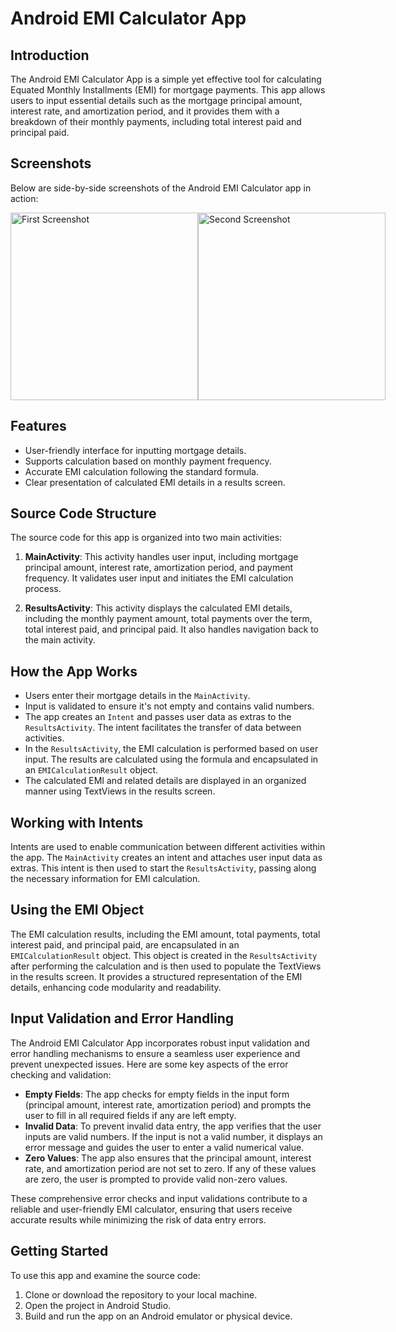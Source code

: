 # Android EMI Calculator App

## Introduction

The Android EMI Calculator App is a simple yet effective tool for calculating Equated Monthly Installments (EMI) for mortgage payments. This app allows users to input essential details such as the mortgage principal amount, interest rate, and amortization period, and it provides them with a breakdown of their monthly payments, including total interest paid and principal paid.

## Screenshots

Below are side-by-side screenshots of the Android EMI Calculator app in action:

<div style="display: flex; justify-content: space-between;">
  <img src="https://github.com/ahmaad-ansari/SOFE4640U-Assignment-1/assets/88805493/5a535c00-c292-4a2b-b5f7-5afaccb8a804" alt="First Screenshot" width="300">
  <img src="https://github.com/ahmaad-ansari/SOFE4640U-Assignment-1/assets/88805493/7b6c1deb-e6c5-42c5-92d4-040e4c48ee76" alt="Second Screenshot" width="300">
</div>

## Features

- User-friendly interface for inputting mortgage details.
- Supports calculation based on monthly payment frequency.
- Accurate EMI calculation following the standard formula.
- Clear presentation of calculated EMI details in a results screen.

## Source Code Structure

The source code for this app is organized into two main activities:

1. **MainActivity**: This activity handles user input, including mortgage principal amount, interest rate, amortization period, and payment frequency. It validates user input and initiates the EMI calculation process.

2. **ResultsActivity**: This activity displays the calculated EMI details, including the monthly payment amount, total payments over the term, total interest paid, and principal paid. It also handles navigation back to the main activity.

## How the App Works

- Users enter their mortgage details in the `MainActivity`.
- Input is validated to ensure it's not empty and contains valid numbers.
- The app creates an `Intent` and passes user data as extras to the `ResultsActivity`. The intent facilitates the transfer of data between activities.
- In the `ResultsActivity`, the EMI calculation is performed based on user input. The results are calculated using the formula and encapsulated in an `EMICalculationResult` object.
- The calculated EMI and related details are displayed in an organized manner using TextViews in the results screen.

## Working with Intents

Intents are used to enable communication between different activities within the app. The `MainActivity` creates an intent and attaches user input data as extras. This intent is then used to start the `ResultsActivity`, passing along the necessary information for EMI calculation.

## Using the EMI Object

The EMI calculation results, including the EMI amount, total payments, total interest paid, and principal paid, are encapsulated in an `EMICalculationResult` object. This object is created in the `ResultsActivity` after performing the calculation and is then used to populate the TextViews in the results screen. It provides a structured representation of the EMI details, enhancing code modularity and readability.

## Input Validation and Error Handling

The Android EMI Calculator App incorporates robust input validation and error handling mechanisms to ensure a seamless user experience and prevent unexpected issues. Here are some key aspects of the error checking and validation:

- **Empty Fields**: The app checks for empty fields in the input form (principal amount, interest rate, amortization period) and prompts the user to fill in all required fields if any are left empty.
- **Invalid Data**: To prevent invalid data entry, the app verifies that the user inputs are valid numbers. If the input is not a valid number, it displays an error message and guides the user to enter a valid numerical value.
- **Zero Values**: The app also ensures that the principal amount, interest rate, and amortization period are not set to zero. If any of these values are zero, the user is prompted to provide valid non-zero values.

These comprehensive error checks and input validations contribute to a reliable and user-friendly EMI calculator, ensuring that users receive accurate results while minimizing the risk of data entry errors.

## Getting Started

To use this app and examine the source code:

1. Clone or download the repository to your local machine.
2. Open the project in Android Studio.
3. Build and run the app on an Android emulator or physical device.
